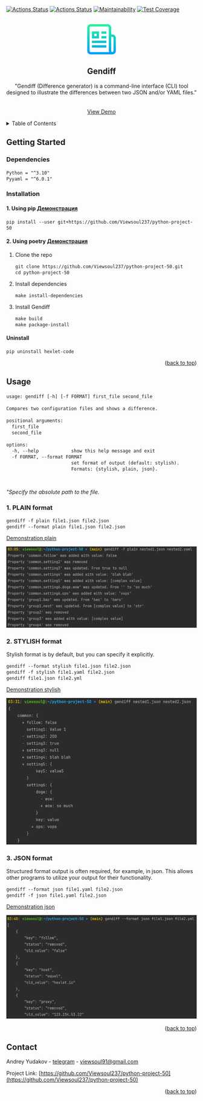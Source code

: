 <a name="readme-top"></a>
[![Actions Status](https://github.com/Viewsoul237/python-project-50/workflows/hexlet-check/badge.svg)](https://github.com/Viewsoul237/python-project-50/actions)
[![Actions Status](https://github.com/Viewsoul237/python-project-50/actions/workflows/pyci.yml/badge.svg)](https://github.com/Viewsoul237/python-project-50/actions)
[![Maintainability](https://api.codeclimate.com/v1/badges/1bc0ca1e3fa3f4d83705/maintainability)](https://codeclimate.com/github/Viewsoul237/python-project-50/maintainability)
[![Test Coverage](https://api.codeclimate.com/v1/badges/1bc0ca1e3fa3f4d83705/test_coverage)](https://codeclimate.com/github/Viewsoul237/python-project-50/test_coverage)


<!-- PROJECT LOGO -->
<br />
<div align="center">
  <a href="https://github.com/Viewsoul237/python-project-50">
    <img src="images/logo.png" alt="Logo" width="80" height="80">
  </a>
<h2 align="center">Gendiff</h2>
  <p align="center">
    "Gendiff (Difference generator) is a command-line interface (CLI)
    tool designed to illustrate the differences between two JSON and/or YAML files."
    <br />
    <br />
    <br />
    <a href="https://asciinema.org/a/az1xRy7EXWdPvPNxVrKmYU76p">View Demo</a>

  </p>
</div>



<!-- TABLE OF CONTENTS -->
<details>
  <summary>Table of Contents</summary>
  <ol>
    <li>
      <a href="#getting-started">Getting Started</a>
      <ul>
        <li><a href="#dependencies">Dependencies</a></li>
        <li><a href="#installation">Installation</a></li>
      </ul>
    </li>
    <li><a href="#usage">Usage</a></li>
    <li><a href="#contact">Contact</a></li>
  </ol>
</details>


<!-- GETTING STARTED -->
## Getting Started

### Dependencies

  ```
  Python = "^3.10"
  Pyyaml = "^6.0.1"
  ```

### Installation

#### 1. Using pip [Демонстрация](https://asciinema.org/a/MwxcwiKeeYnqhAfq5asKOGTuY)

```
pip install --user git+https://github.com/Viewsoul237/python-project-50
```

#### 2. Using poetry [Демонстрация](https://asciinema.org/a/ShWliOs89DVj8a396XvhevHzD)
1. Clone the repo
   ```
   git clone https://github.com/Viewsoul237/python-project-50.git
   cd python-project-50
   ```
2. Install dependencies
   ```
   make install-dependencies
   ```
3. Install Gendiff
   ```
   make build
   make package-install
   ```
   
#### Uninstall
   ```
   pip uninstall hexlet-code
   ```

<p align="right">(<a href="#readme-top">back to top</a>)</p>



<!-- USAGE EXAMPLES -->
## Usage
```
usage: gendiff [-h] [-f FORMAT] first_file second_file

Compares two configuration files and shows a difference.

positional arguments:
  first_file
  second_file

options:
  -h, --help            show this help message and exit
  -f FORMAT, --format FORMAT
                        set format of output (default: stylish).
                        Formats: {stylish, plain, json}.

```
<br></p>
*"Specify the absolute path to the file.*
### 1. PLAIN format
   ```
   gendiff -f plain file1.json file2.json
   gendiff --format plain file1.json file2.json 
   ```

[Demonstration plain](https://asciinema.org/a/oxog97znofEhp8TcPxV2Q4bDe)
<br></p>
![](/images/plain.png)


### 2. STYLISH format
Stylish format is by default, but you can specify it explicitly.
   ```
   gendiff --format stylish file1.json file2.json
   gendiff -f stylish file1.yaml file2.json
   gendiff file1.json file2.yml   
   ```

[Demonstration stylish](https://asciinema.org/a/nVDDWGMrCqg2GFkHR4OMrdSsL)
<br></p>
![](/images/stylish.png)


### 3. JSON format
Structured format output is often required, for example, in json.
This allows other programs to utilize your output for their functionality.
   ```
   gendiff --format json file1.yaml file2.json
   gendiff -f json file1.yaml file2.json 
   ```

[Demonstration json](https://asciinema.org/a/o5WnxRzOy55WZnGIWUVdrKeRB)
<br></p>

![](/images/json.png)


<p align="right">(<a href="#readme-top">back to top</a>)</p>



<!-- CONTACT -->
## Contact

Andrey Yudakov - [telegram](https://t.me/viewsoul237) - viewsoul91@gmail.com

Project Link: [https://github.com/Viewsoul237/python-project-50](https://github.com/Viewsoul237/python-project-50)


<p align="right">(<a href="#readme-top">back to top</a>)</p>



